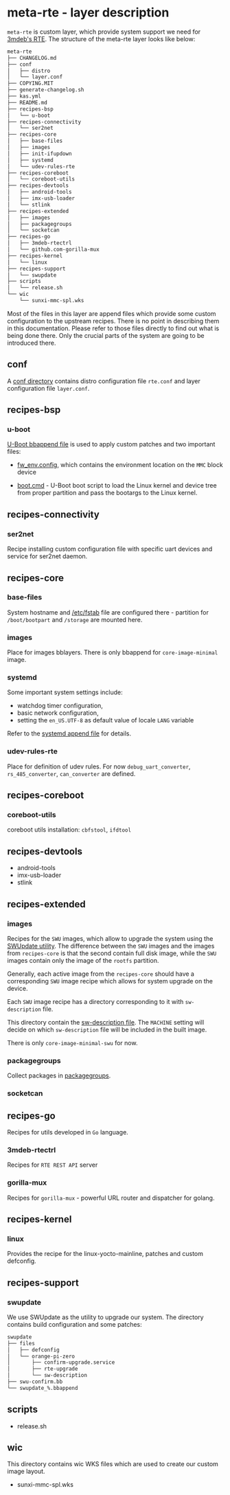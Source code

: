 # meta-rte - layer description

`meta-rte` is custom layer, which provide system support we need for
[3mdeb's RTE](https://shop.3mdeb.com/product/rte/).
The structure of the meta-rte layer looks like below:

```sh
meta-rte
├── CHANGELOG.md
├── conf
│   ├── distro
│   └── layer.conf
├── COPYING.MIT
├── generate-changelog.sh
├── kas.yml
├── README.md
├── recipes-bsp
│   └── u-boot
├── recipes-connectivity
│   └── ser2net
├── recipes-core
│   ├── base-files
│   ├── images
│   ├── init-ifupdown
│   ├── systemd
│   └── udev-rules-rte
├── recipes-coreboot
│   └── coreboot-utils
├── recipes-devtools
│   ├── android-tools
│   ├── imx-usb-loader
│   └── stlink
├── recipes-extended
│   ├── images
│   ├── packagegroups
│   └── socketcan
├── recipes-go
│   ├── 3mdeb-rtectrl
│   └── github.com-gorilla-mux
├── recipes-kernel
│   └── linux
├── recipes-support
│   └── swupdate
├── scripts
│   └── release.sh
└── wic
    └── sunxi-mmc-spl.wks
```

Most of the files in this layer are append files which provide some custom
configuration to the upstream recipes. There is no point in describing them in
this documentation. Please refer to those files directly to find out what is
being done there. Only the crucial parts of the system are going to be
introduced there.

## conf

A [conf directory](https://gitlab.com/3mdeb/rte/meta-rte/blob/master/conf)
contains distro configuration file `rte.conf` and layer configuration file
`layer.conf`.

## recipes-bsp

### u-boot

[U-Boot bbappend file](https://gitlab.com/3mdeb/rte/meta-rte/blob/master/recipes-bsp/u-boot/u-boot_%25.bbappend)
is used to apply custom patches and two important files:

* [fw_env.config](https://gitlab.com/3mdeb/rte/meta-rte/blob/master/recipes-bsp/u-boot/u-boot/orange-pi-zero/fw_env.config),
which contains the environment location on the `MMC` block device

<!-- markdownlint-disable-next-line line-length -->
* [boot.cmd](https://gitlab.com/3mdeb/rte/meta-rte/blob/master/recipes-bsp/u-boot/u-boot/orange-pi-zero/boot.cmd) -
U-Boot boot script to load the Linux kernel and device tree from proper
partition and pass the bootargs to the Linux kernel.

## recipes-connectivity

### ser2net

Recipe installing custom configuration file with specific uart devices and
service for ser2net daemon.

## recipes-core

### base-files

System hostname and [/etc/fstab](https://gitlab.com/3mdeb/rte/meta-rte/blob/master/recipes-core/base-files/base-files/fstab)
file are configured there - partition for `/boot/bootpart` and `/storage` are
mounted here.

### images

Place for images bblayers. There is only bbappend for `core-image-minimal`
image.

### systemd

Some important system settings include:
* watchdog timer configuration,
* basic network configuration,
* setting the `en_US.UTF-8` as default value of locale `LANG` variable

Refer to the [systemd append file](https://gitlab.com/3mdeb/rte/meta-rte/blob/master/recipes-core/systemd/systemd_%25.bbappend)
for details.

### udev-rules-rte

Place for definition of udev rules. For now `debug_uart_converter`,
`rs_485_converter`, `can_converter` are defined.

## recipes-coreboot

### coreboot-utils

coreboot utils installation: `cbfstool`, `ifdtool`

## recipes-devtools

* android-tools
* imx-usb-loader
* stlink

## recipes-extended

### images

Recipes for the `SWU` images, which allow to upgrade the system using the
[SWUpdate utility](https://sbabic.github.io/swupdate/swupdate.html).
The difference between the `SWU` images and the images from `recipes-core` is
that the second contain full disk image, while the `SWU` images contain only
the image of the `rootfs` partition.

Generally, each active image from the `recipes-core` should have a
corresponding `SWU` image recipe which allows for system upgrade on the device.

Each `SWU` image recipe has a directory corresponding to it with
`sw-description` file.

This directory contain the
[sw-description file](https://sbabic.github.io/swupdate/sw-description.html#introduction).
The `MACHINE` setting will decide on which `sw-description` file will be
included in the built image.

There is only `core-image-minimal-swu` for now.

### packagegroups

Collect packages in [packagegroups](https://www.yoctoproject.org/docs/latest/dev-manual/dev-manual.html#usingpoky-extend-customimage-customtasks).

### socketcan

## recipes-go

Recipes for utils developed in `Go` language.

### 3mdeb-rtectrl

Recipes for `RTE REST API` server

### gorilla-mux

Recipes for `gorilla-mux` - powerful URL router and dispatcher for golang.

## recipes-kernel

### linux

Provides the recipe for the linux-yocto-mainline, patches and custom defconfig.

## recipes-support

### swupdate

We use SWUpdate as the utility to upgrade our system. The directory contains
build configuration and some patches:

```sh
swupdate
├── files
│   ├── defconfig
│   └── orange-pi-zero
│       ├── confirm-upgrade.service
│       ├── rte-upgrade
│       └── sw-description
├── swu-confirm.bb
└── swupdate_%.bbappend
```

## scripts

* release.sh

## wic

This directory contains wic WKS files which are used to create our custom image
layout.

* sunxi-mmc-spl.wks
